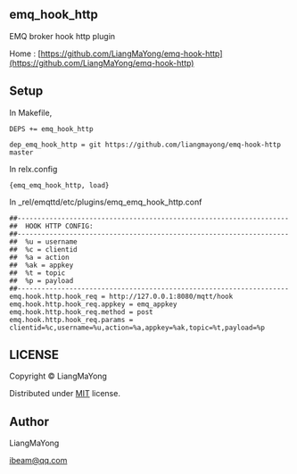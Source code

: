 ## emq_hook_http
EMQ broker hook http plugin

Home : [https://github.com/LiangMaYong/emq-hook-http](https://github.com/LiangMaYong/emq-hook-http)

## Setup
In Makefile,
```
DEPS += emq_hook_http

dep_emq_hook_http = git https://github.com/liangmayong/emq-hook-http master
```
In relx.config
```
{emq_emq_hook_http, load}
```
In _rel/emqttd/etc/plugins/emq_emq_hook_http.conf
```
##--------------------------------------------------------------------
##  HOOK HTTP CONFIG:
##--------------------------------------------------------------------
##  %u = username
##  %c = clientid
##  %a = action
##  %ak = appkey
##  %t = topic
##  %p = payload
##--------------------------------------------------------------------
emq.hook.http.hook_req = http://127.0.0.1:8080/mqtt/hook
emq.hook.http.hook_req.appkey = emq_appkey
emq.hook.http.hook_req.method = post
emq.hook.http.hook_req.params = clientid=%c,username=%u,action=%a,appkey=%ak,topic=%t,payload=%p
```
## LICENSE
Copyright © LiangMaYong

Distributed under [MIT](https://github.com/LiangMaYong/emq-hook-http/blob/master/LICENSE) license.

## Author
LiangMaYong

ibeam@qq.com
